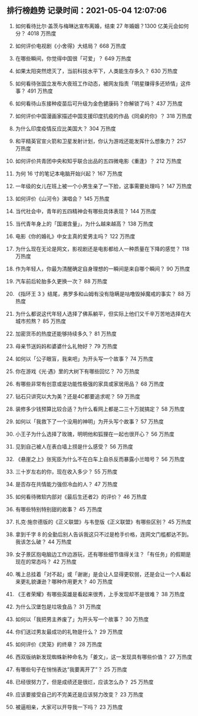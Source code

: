 
## 排行榜趋势 记录时间：2021-05-04 12:07:06
  
  1. 如何看待比尔·盖茨与梅琳达宣布离婚，结束 27 年婚姻？1300 亿美元会如何分？ 4018 万热度
    
  2. 如何评价电视剧《小舍得》大结局？ 668 万热度
    
  3. 在哪些瞬间，你觉得中国很「可爱」？ 649 万热度
    
  4. 如果太阳突然熄灭了，当前科技水平下，人类能生存多久？ 630 万热度
    
  5. 如何看待张国立发布大夜班工作动态，被网友指责「明星赚得多还矫情」这件事？ 491 万热度
    
  6. 如何看待山东接种疫苗后可升级为金色健康码？你解锁了吗？ 437 万热度
    
  7. 如何评价中国漫画家描述中国支援印度抗疫的作品《同桌的你》？ 318 万热度
    
  8. 为什么印度疫情反应比美国大？ 304 万热度
    
  9. 和平精英官宣火箭和卫星发射计划，你认为游戏还能发挥什么想象力？ 257 万热度
    
  10. 如何评价共青团中央和知乎联合出品的五四微电影《重逢》？ 212 万热度
    
  11. 为何 16 寸的笔记本电脑开始兴起？ 167 万热度
    
  12. 一年级的女儿在班上被一个小男生亲了一下脸，这事需要处理吗？ 147 万热度
    
  13. 如何评价《山河令》演唱会？ 145 万热度
    
  14. 当代社会中，青年的五四精神会有哪些具体表现？ 144 万热度
    
  15. 当代青年身上的「国潮含量」，为什么越来越高？ 138 万热度
    
  16. 电影《你的婚礼》中女主真的爱男主吗？ 122 万热度
    
  17. 为什么现在无论是网文，影视剧还是电影都给人一种质量在下降的感觉？ 118 万热度
    
  18. 作为年轻人，你最为清醒确定自身理想的一瞬间是来自哪个瞬间？ 90 万热度
    
  19. 汽车前后轮胎多久更换一次？ 88 万热度
    
  20. 《指环王 3 》结尾，弗罗多和山姆有没有隐瞒是咕噜毁掉魔戒的事实？ 88 万热度
    
  21. 为什么都说这代年轻人选择了佛系躺平，但实际上他们又千辛万苦地选择在大城市煎熬？ 85 万热度
    
  22. 加密货币的热度还能够持续多久？ 81 万热度
    
  23. 母亲节送妈妈和婆婆什么礼物好？ 79 万热度
    
  24. 如何以「公子眼盲，我来吧」为开头写一个故事？ 74 万热度
    
  25. 你在游戏《光·遇》里的大树下有哪些回忆？ 70 万热度
    
  26. 有哪些非常有创意或是功能性极强的家具或家居用品？ 68 万热度
    
  27. 钻石只讲究以大为美？还是4C都要追求呢？ 59 万热度
    
  28. 装修多少钱预算比较合适？为什么看网上都是二三十万就搞定？ 58 万热度
    
  29. 如何以「我救下了一个没用的神明」为开头写个故事？ 57 万热度
    
  30. 小王子为什么选择了玫瑰，明明他和狐狸在一起也很开心？ 56 万热度
    
  31. 见到自己被人在表白墙上捞是什么感受？ 56 万热度
    
  32. 《悬崖之上》张宪臣为什么不在白车上自杀反而暴露小兰暗号？ 56 万热度
    
  33. 三十岁左右的你，现在收入多少？ 55 万热度
    
  34. 是否存在共情能力强但冷血的人？ 47 万热度
    
  35. 如何看待微软内部对《最后生还者2》的评价？ 46 万热度
    
  36. 有哪些特别特别甜的故事？ 45 万热度
    
  37. 扎克·施奈德版的《正义联盟》与韦登版《正义联盟》有哪些区别？ 45 万热度
    
  38. 拿到千字 8 的全勤后别人告诉我这只不过是枪手价格，连网文门槛都达不到。我该怎么破？ 44 万热度
    
  39. 女子景区抱电脑边工作边游玩，还有哪些细节值得关注？「有任务」的假期是现在的常态吗？ 42 万热度
    
  40. 嘴上总挂着「对不起」或「谢谢」是会让人显得更软弱，还是会让一个人看起来更礼貌谦逊？哪种作用更大？ 40 万热度
    
  41. 《王者荣耀》有哪些英雄是看起来很秀，上手发现却不是很难？ 38 万热度
    
  42. 为什么汉堡包是垃圾食品？ 31 万热度
    
  43. 如何以「我把男主养废了」为开头写一个故事？ 30 万热度
    
  44. 你们送过男友最成功的礼物是什么？ 29 万热度
    
  45. 如何评价《灵笼》的终章？ 28 万热度
    
  46. 西双版纳新发现蜘蛛新种命名为「姜文」，这一发现具有哪些价值？ 27 万热度
    
  47. 有哪些句子在悄悄表达“我要离开了”？ 25 万热度
    
  48. 已经很努力了，但是成绩还是很烂，应该怎么办？ 25 万热度
    
  49. 应该要接受自己的不完美还是应该努力改变？ 23 万热度
    
  50. 被逼相亲，大家可以开导我一下吗？ 23 万热度
    